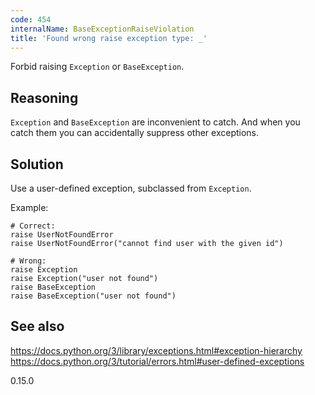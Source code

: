 ```yaml
---
code: 454
internalName: BaseExceptionRaiseViolation
title: 'Found wrong raise exception type: _'
---
```


Forbid raising `Exception` or `BaseException`.

## Reasoning
`Exception` and `BaseException` are inconvenient to catch. And when
you catch them you can accidentally suppress other exceptions.

## Solution
Use a user-defined exception, subclassed from `Exception`.

Example:

    # Correct:
    raise UserNotFoundError
    raise UserNotFoundError("cannot find user with the given id")
    
    # Wrong:
    raise Exception
    raise Exception("user not found")
    raise BaseException
    raise BaseException("user not found")

## See also
<https://docs.python.org/3/library/exceptions.html#exception-hierarchy>
<https://docs.python.org/3/tutorial/errors.html#user-defined-exceptions>

<div class="versionadded">

0.15.0

</div>